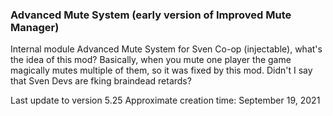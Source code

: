 ### Advanced Mute System (early version of Improved Mute Manager)

Internal module Advanced Mute System for Sven Co-op (injectable), what's the idea of this mod? Basically, when you mute one player the game magically mutes multiple of them, so it was fixed by this mod. Didn't I say that Sven Devs are fking braindead retards?

Last update to version 5.25
Approximate creation time: September 19, 2021